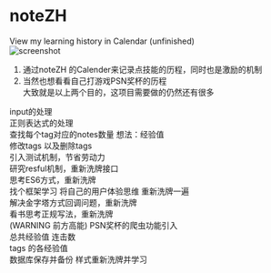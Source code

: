 # noteZH
View my learning history in Calendar  (unfinished)  
![screenshot](https://cloud.githubusercontent.com/assets/8627387/13034571/0058407e-d374-11e5-81cd-f6ecbaaa49d0.png)
1. 通过noteZH 的Calender来记录点技能的历程，同时也是激励的机制  
2. 当然也想看看自己打游戏PSN奖杯的历程  
大致就是以上两个目的，这项目需要做的仍然还有很多


input的处理  
正则表达式的处理  
查找每个tag对应的notes数量 想法：经验值  
修改tags 以及删除tags  
引入测试机制，节省劳动力  
研究resful机制，重新洗牌接口  
思考ES6方式，重新洗牌  
找个框架学习 将自己的用户体验思维 重新洗牌一遍  
解决金字塔方式回调问题，重新洗牌  
看书思考正规写法，重新洗牌  
(WARNING 前方高能) PSN奖杯的爬虫功能引入  
总共经验值 连击数  
tags 的各经验值  
数据库保存并备份
样式重新洗牌并学习